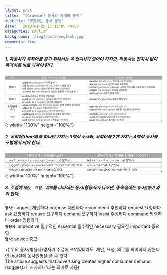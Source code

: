 ```yaml
---
layout: post
title:  "[Grammar] 동사의 형태와 종류"
subtitle: "헷갈리는 동사 문법"
date:   2018-01-25 17:11:00 +0900
categories: English
background: '/img/posts/english.jpg'
comments: true
---
```

##### 1. 자동사가 목적어를 갖기 위해서는 꼭 전치사가 있어야 하지만, 타동사는 전치사 없이 목적어를 바로 가져야 한다.

![표1](/img/posts/verb-01.png){: width="100%" height="100%"}

##### 2. 목적어(that절)를 하나만 가지는 3형식 동사와, 목적어를 2개 가지는 4형식 동사를 구별해서 써야 한다.

![표1](/img/posts/verb-02.png){: width="100%" height="100%"}

##### 3. 주절에 `제안, 요청, 의무`를 나타내는 동사/형용사가 나오면, 종속절에는 `동사원형`이 와야 한다. 

**`동사`**: suggest 제안하다 propose 제안하다 recommend 추천하다 request 요청하다 ask 요청하다 require 요구하다 demand 요구하다 insist 주장하다 command 명령하다 order 명령하다  
**`형용사`**: imperative 필수적인 essential 필수적인 necessary 필요한 important 중요한  
**`명사`**: advice 충고  

+) 위의 동사/형용사/명사가 주절에 쓰여있더라도, 제안, 요청, 의무를 의미하지 않는다면 that절에 동사원형을 쓸 수 없다.    
The article suggests that advertising creates higher consumer demand. (suggest가 '시사하다'라는 의미로 사용)
